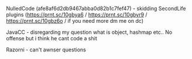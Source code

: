 NulledCode (afe8af6d2db9467abba0d82b1c7fef47) - skidding SecondLife plugins (https://prnt.sc/10gbya6 / https://prnt.sc/10gbyr9 / https://prnt.sc/10gbz6o / if you need more dm me on dc)

JavaCC - disregarding my question what is object, hashmap etc.. No offense but i think he cant code a shit

Razorni - can't awnser questions
